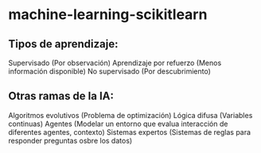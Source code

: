 # machine-learning-scikitlearn

## Tipos de aprendizaje:
Supervisado (Por observación)
    Aprendizaje por refuerzo (Menos información disponible)
No supervisado (Por descubrimiento)

## Otras ramas de la IA:
Algoritmos evolutivos (Problema de optimización)
Lógica difusa (Variables continuas)
Agentes (Modelar un entorno que evalua interacción de diferentes agentes, contexto)
Sistemas expertos (Sistemas de reglas para responder preguntas osbre los datos)

